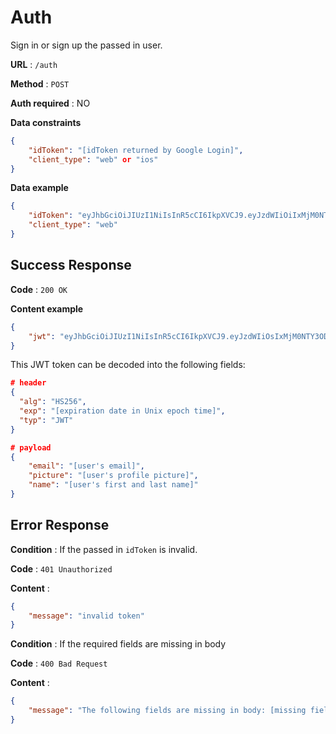 # Auth

Sign in or sign up the passed in user.

**URL** : `/auth`

**Method** : `POST`

**Auth required** : NO

**Data constraints**

```json
{
    "idToken": "[idToken returned by Google Login]",
    "client_type": "web" or "ios"
}
```

**Data example**

```json
{
    "idToken": "eyJhbGciOiJIUzI1NiIsInR5cCI6IkpXVCJ9.eyJzdWIiOiIxMjM0NTY3ODkwIiwibmFtZSI6IkpvaG4gRG9lIiwiaWF0IjoxNTE2MjM5MDIyfQ.SflKxwRJSMeKKF2QT4fwpMeJf36POk6yJV_adQssw5c",
    "client_type": "web"
}
```

## Success Response

**Code** : `200 OK`

**Content example**

```json
{
    "jwt": "eyJhbGciOiJIUzI1NiIsInR5cCI6IkpXVCJ9.eyJzdWIiOsIxMjM0NTY3ODkwIiwibmFtZSI6IkpvaG4gRG9lIiwiaWF0IjzxNTE2MjM5MDIyfQ.SflKxwRJSMeKKF2QT4fwpMeJf36POk6yJi_adQssw5c"
}
```

This JWT token can be decoded into the following fields:

```json
# header
{
  "alg": "HS256",
  "exp": "[expiration date in Unix epoch time]",
  "typ": "JWT"
}

# payload
{
    "email": "[user's email]",
    "picture": "[user's profile picture]",
    "name": "[user's first and last name]"
}
```

## Error Response

**Condition** : If the passed in `idToken` is invalid.

**Code** : `401 Unauthorized`

**Content** :

```json
{
    "message": "invalid token"
}
```

**Condition** : If the required fields are missing in body

**Code** : `400 Bad Request`

**Content** :

```json
{
    "message": "The following fields are missing in body: [missing fields]"
}
